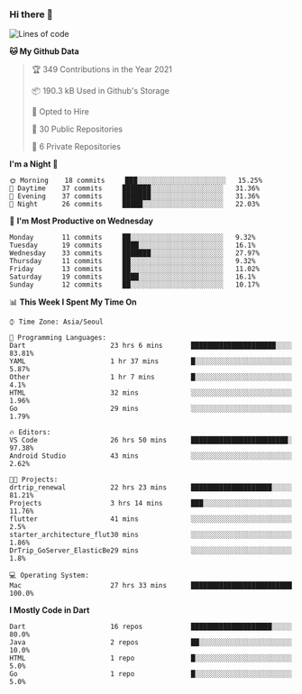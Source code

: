 ### Hi there 👋

<!--
**ska2519/ska2519** is a ✨ _special_ ✨ repository because its `README.md` (this file) appears on your GitHub profile.

Here are some ideas to get you started:

- 🔭 I’m currently working on ...
- 🌱 I’m currently learning ...
- 👯 I’m looking to collaborate on ...
- 🤔 I’m looking for help with ...
- 💬 Ask me about ...
- 📫 How to reach me: ...
- 😄 Pronouns: ...
- ⚡ Fun fact: ...
-->

<!--START_SECTION:waka-->
![Lines of code](https://img.shields.io/badge/From%20Hello%20World%20I%27ve%20Written-437298%20lines%20of%20code-blue)

**🐱 My Github Data** 

> 🏆 349 Contributions in the Year 2021
 > 
> 📦 190.3 kB Used in Github's Storage 
 > 
> 💼 Opted to Hire
 > 
> 📜 30 Public Repositories 
 > 
> 🔑 6 Private Repositories  
 > 
**I'm a Night 🦉** 

```text
🌞 Morning    18 commits     ███░░░░░░░░░░░░░░░░░░░░░░   15.25% 
🌆 Daytime    37 commits     ███████░░░░░░░░░░░░░░░░░░   31.36% 
🌃 Evening    37 commits     ███████░░░░░░░░░░░░░░░░░░   31.36% 
🌙 Night      26 commits     █████░░░░░░░░░░░░░░░░░░░░   22.03%

```
📅 **I'm Most Productive on Wednesday** 

```text
Monday       11 commits     ██░░░░░░░░░░░░░░░░░░░░░░░   9.32% 
Tuesday      19 commits     ████░░░░░░░░░░░░░░░░░░░░░   16.1% 
Wednesday    33 commits     ███████░░░░░░░░░░░░░░░░░░   27.97% 
Thursday     11 commits     ██░░░░░░░░░░░░░░░░░░░░░░░   9.32% 
Friday       13 commits     ██░░░░░░░░░░░░░░░░░░░░░░░   11.02% 
Saturday     19 commits     ████░░░░░░░░░░░░░░░░░░░░░   16.1% 
Sunday       12 commits     ██░░░░░░░░░░░░░░░░░░░░░░░   10.17%

```


📊 **This Week I Spent My Time On** 

```text
⌚︎ Time Zone: Asia/Seoul

💬 Programming Languages: 
Dart                     23 hrs 6 mins       █████████████████████░░░░   83.81% 
YAML                     1 hr 37 mins        █░░░░░░░░░░░░░░░░░░░░░░░░   5.87% 
Other                    1 hr 7 mins         █░░░░░░░░░░░░░░░░░░░░░░░░   4.1% 
HTML                     32 mins             ░░░░░░░░░░░░░░░░░░░░░░░░░   1.96% 
Go                       29 mins             ░░░░░░░░░░░░░░░░░░░░░░░░░   1.79%

🔥 Editors: 
VS Code                  26 hrs 50 mins      ████████████████████████░   97.38% 
Android Studio           43 mins             ░░░░░░░░░░░░░░░░░░░░░░░░░   2.62%

🐱‍💻 Projects: 
drtrip_renewal           22 hrs 23 mins      ████████████████████░░░░░   81.21% 
Projects                 3 hrs 14 mins       ███░░░░░░░░░░░░░░░░░░░░░░   11.76% 
flutter                  41 mins             ░░░░░░░░░░░░░░░░░░░░░░░░░   2.5% 
starter_architecture_flut30 mins             ░░░░░░░░░░░░░░░░░░░░░░░░░   1.86% 
DrTrip_GoServer_ElasticBe29 mins             ░░░░░░░░░░░░░░░░░░░░░░░░░   1.8%

💻 Operating System: 
Mac                      27 hrs 33 mins      █████████████████████████   100.0%

```

**I Mostly Code in Dart** 

```text
Dart                     16 repos            ████████████████████░░░░░   80.0% 
Java                     2 repos             ██░░░░░░░░░░░░░░░░░░░░░░░   10.0% 
HTML                     1 repo              █░░░░░░░░░░░░░░░░░░░░░░░░   5.0% 
Go                       1 repo              █░░░░░░░░░░░░░░░░░░░░░░░░   5.0%

```



<!--END_SECTION:waka-->


